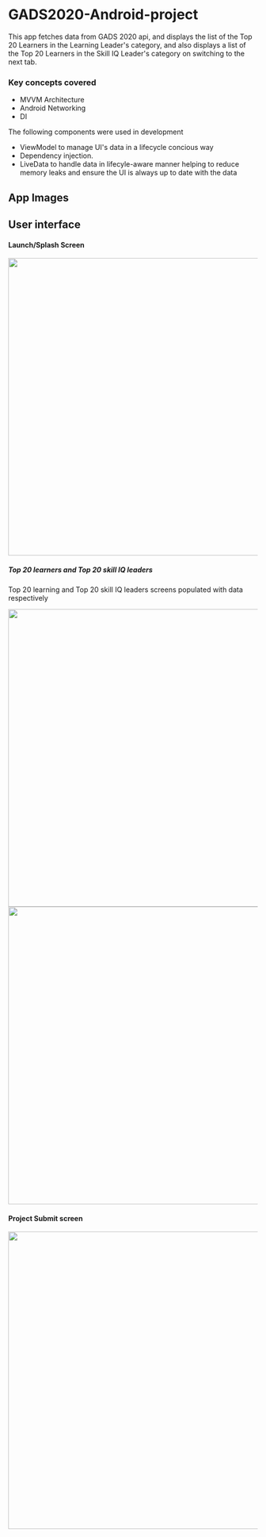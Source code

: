 # GADS2020-Android-project
This app fetches data from GADS 2020 api, and displays the list of the Top 20 Learners in the Learning Leader's category, and also displays a list of the Top 20 Learners in the Skill IQ Leader's category on switching to the next tab.

### Key concepts covered
* MVVM Architecture
* Android Networking 
* DI


The following components were used in development
* ViewModel to manage UI's data in a lifecycle concious way
* Dependency injection.
* LiveData to handle data in lifecyle-aware manner helping to reduce memory leaks and ensure the UI is always up to date with the data

## App Images

## User interface
#### Launch/Splash Screen

<image src="snapshots/splash.png" height="600px" />

##### Top 20 learners and Top 20 skill IQ leaders 
Top 20 learning and Top 20 skill IQ leaders screens populated with data respectively


<image src="snapshots/learners1.png" height="600px" />    <image src="snapshots/iq1.png" height="600px" />

#### Project Submit screen

<image src="snapshots/submit1.png" height="600px" />

